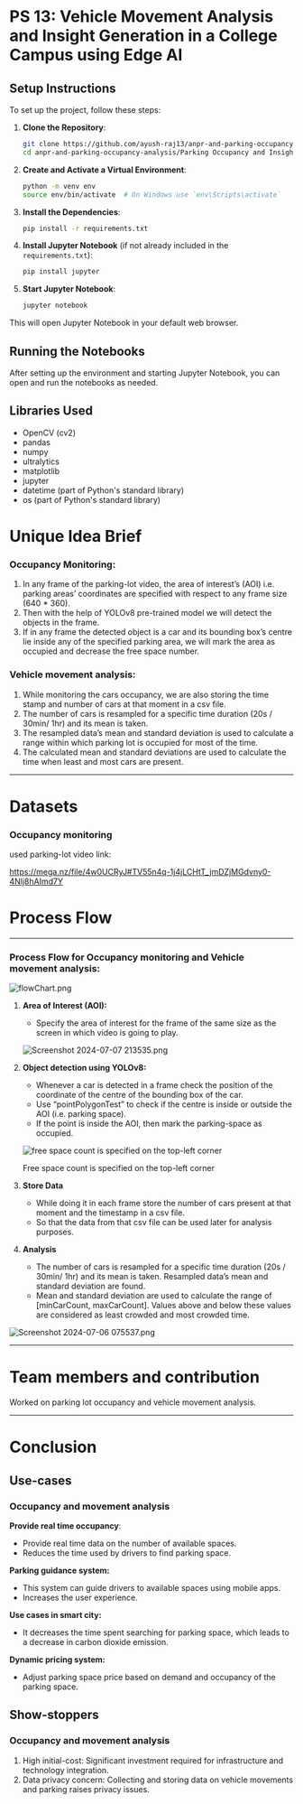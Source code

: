 # PS 13: Vehicle Movement Analysis and Insight Generation in a College Campus using Edge AI

## Setup Instructions

To set up the project, follow these steps:

1. **Clone the Repository**:
   ```bash
   git clone https://github.com/ayush-raj13/anpr-and-parking-occupancy-analysis.git
   cd anpr-and-parking-occupancy-analysis/Parking Occupancy and Insight Generation
   ```

2. **Create and Activate a Virtual Environment**:
   ```bash
   python -m venv env
   source env/bin/activate  # On Windows use `env\Scripts\activate`
   ```

3. **Install the Dependencies**:
   ```bash
   pip install -r requirements.txt
   ```

4. **Install Jupyter Notebook** (if not already included in the `requirements.txt`):
   ```bash
   pip install jupyter
   ```

5. **Start Jupyter Notebook**:
   ```bash
   jupyter notebook
   ```

This will open Jupyter Notebook in your default web browser.

## Running the Notebooks

After setting up the environment and starting Jupyter Notebook, you can open and run the notebooks as needed.

## Libraries Used

- OpenCV (cv2)
- pandas
- numpy
- ultralytics
- matplotlib
- jupyter
- datetime (part of Python's standard library)
- os (part of Python's standard library)

# Unique Idea Brief
### Occupancy Monitoring:

1. In any frame of the parking-lot video, the area of interest’s (AOI) i.e. parking areas’ coordinates are specified with respect to any frame size (640 * 360).
2. Then with the help of YOLOv8 pre-trained model we will detect the objects in the frame.
3. If in any frame the detected object is a car and its bounding box’s centre lie inside any of the specified parking area, we will mark the area as occupied and decrease the free space number.

### Vehicle movement analysis:

1. While monitoring the cars occupancy, we are also storing the time stamp and number of cars at that moment in a csv file.
2. The number of cars is resampled for a specific time duration (20s / 30min/ 1hr) and its mean is taken.
3. The resampled data’s mean and standard deviation is used to calculate a range within which parking lot is occupied for most of the time.
4. The calculated mean and standard deviations are used to calculate the time when least and most cars are present.

---

# Datasets

### Occupancy monitoring

used parking-lot video link:

https://mega.nz/file/4w0UCRyJ#TV55n4q-1j4jLCHtT_jmDZjMGdvny0-4Nlj8hAImd7Y

# Process Flow

---

### Process Flow for Occupancy monitoring and Vehicle movement analysis:

![flowChart.png](flowChart.png)

1. **Area of Interest (AOI):**
    - Specify the area of interest for the frame of the same size as the screen in which video is going to play.
    
    ![Screenshot 2024-07-07 213535.png](Screenshot%202024-07-07%20213535.png)
    
2. **Object detection using YOLOv8:**
    - Whenever a car is detected in a frame check the position of the coordinate of the centre of the bounding box of the car.
    - Use “pointPolygonTest” to check if the centre is inside or outside the AOI (i.e. parking space).
    - If the point is inside the AOI, then mark the parking-space as occupied.
    
    ![free space count is specified on the top-left corner](Screenshot%202024-07-07%20213743.png)
    
    Free space count is specified on the top-left corner
    
3. **Store Data**
    - While doing it in each frame store the number of cars present at that moment and the timestamp in a csv file.
    - So that the data from that csv file can be used later for analysis purposes.
4. **Analysis**
    - The number of cars is resampled for a specific time duration (20s / 30min/ 1hr) and its mean is taken. Resampled data’s mean and standard deviation are found.
    - Mean and standard deviation are used to calculate the range of [minCarCount, maxCarCount]. Values above and below these values are considered as least crowded and most crowded time.

![Screenshot 2024-07-06 075537.png](Screenshot%202024-07-06%20075537.png)

---

# Team members and contribution

Worked on parking lot occupancy and vehicle movement analysis.

---

# Conclusion

## Use-cases

### Occupancy and movement analysis

**Provide real time occupancy**:

- Provide real time data on the number of available spaces.
- Reduces the time used by drivers to find parking space.

**Parking guidance system:**

- This system can guide drivers to available spaces using mobile apps.
- Increases the user experience.

**Use cases in smart city:**

- It decreases the time spent searching for parking space, which leads to a decrease in carbon dioxide emission.

**Dynamic pricing system:**

- Adjust parking space price based on demand and occupancy of the parking space.

## Show-stoppers

### Occupancy and movement analysis

1. High initial-cost: Significant investment required for infrastructure and technology integration.
2. Data privacy concern: Collecting and storing data on vehicle movements and parking raises privacy issues.
